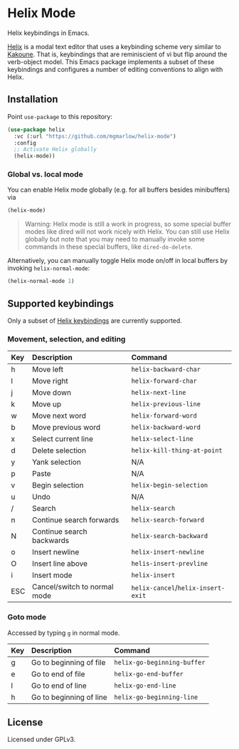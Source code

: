 # Helix Mode

Helix keybindings in Emacs.

[Helix](https://helix-editor.com/) is a modal text editor that
uses a keybinding scheme very similar to
[Kakoune](https://kakoune.org/why-kakoune/why-kakoune.html). That
is, keybindings that are reminiscient of vi but flip around the
verb-object model. This Emacs package implements a subset of
these keybindings and configures a number of editing conventions
to align with Helix.

## Installation

Point `use-package` to this repository:

```lisp
(use-package helix
  :vc (:url "https://github.com/mgmarlow/helix-mode")
  :config
  ;; Activate Helix globally
  (helix-mode))
```

### Global vs. local mode

You can enable Helix mode globally (e.g. for all buffers besides
minibuffers) via

```lisp
(helix-mode)
```

> Warning: Helix mode is still a work in progress, so some special
> buffer modes like dired will not work nicely with Helix. You can
> still use Helix globally but note that you may need to manually
> invoke some commands in these special buffers, like
> `dired-do-delete`.

Alternatively, you can manually toggle Helix mode on/off in local
buffers by invoking `helix-normal-mode`:

```lisp
(helix-normal-mode 1)
```

## Supported keybindings

Only a subset of [Helix
keybindings](https://docs.helix-editor.com/keymap.html) are currently
supported.

### Movement, selection, and editing

| Key | Description                  | Command                            |
|:----|:-----------------------------|:-----------------------------------|
| h   | Move left                    | `helix-backward-char`              |
| l   | Move right                   | `helix-forward-char`               |
| j   | Move down                    | `helix-next-line`                  |
| k   | Move up                      | `helix-previous-line`              |
| w   | Move next word               | `helix-forward-word`               |
| b   | Move previous word           | `helix-backward-word`              |
| x   | Select current line          | `helix-select-line`                |
| d   | Delete selection             | `helix-kill-thing-at-point`        |
| y   | Yank selection               | N/A                                |
| p   | Paste                        | N/A                                |
| v   | Begin selection              | `helix-begin-selection`            |
| u   | Undo                         | N/A                                |
| /   | Search                       | `helix-search`                     |
| n   | Continue search forwards     | `helix-search-forward`             |
| N   | Continue search backwards    | `helix-search-backward`            |
| o   | Insert newline               | `helix-insert-newline`             |
| O   | Insert line above            | `helis-insert-prevline`            |
| i   | Insert mode                  | `helix-insert`                     |
| ESC | Cancel/switch to normal mode | `helix-cancel`/`helix-insert-exit` |

### Goto mode

Accessed by typing `g` in normal mode.

| Key | Description             | Command                     |
|:----|:------------------------|:----------------------------|
| g   | Go to beginning of file | `helix-go-beginning-buffer` |
| e   | Go to end of file       | `helix-go-end-buffer`       |
| l   | Go to end of line       | `helix-go-end-line`         |
| h   | Go to beginning of line | `helix-go-beginning-line`   |

## License

Licensed under GPLv3.
